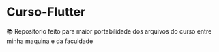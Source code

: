 # Curso-Flutter

📚 Repositorio feito para maior portabilidade dos arquivos do curso entre minha maquina e da faculdade
